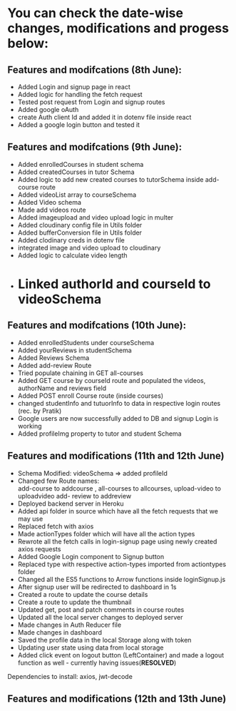 # You can check the date-wise changes, modifications and progess below:

## Features and modifcations (8th June):

- Added Login and signup page in react
- Added logic for handling the fetch request
- Tested post request from Login and signup routes
- Added google oAuth
- create Auth client Id and added it in dotenv file inside react
- Added a google login button and tested it

## Features and modifcations (9th June):

- Added enrolledCourses in student schema
- Added createdCourses in tutor Schema
- Added logic to add new created courses to tutorSchema inside add-course route
- Added videoList array to courseSchema
- Added Video schema
- Made add videos route
- Added imageupload and video upload logic in multer
- Added cloudinary config file in Utils folder
- Added bufferConversion file in Utils folder
- Added clodinary creds in dotenv file
- integrated image and video upload to cloudinary
- Added logic to calculate video length
- # Linked authorId and courseId to videoSchema

## Features and modifcations (10th June):

- Added enrolledStudents under courseSchema
- Added yourReviews in studentSchema
- Added Reviews Schema
- Added add-review Route
- Tried populate chaining in GET all-courses
- Added GET course by courseId route and populated the videos, authorName and reviews field
- Added POST enroll Course route (inside courses)
- changed studentInfo and tutuorInfo to data in respective login routes (rec. by Pratik)
- Google users are now successfully added to DB and signup Login is working
- Added profileImg property to tutor and student Schema

## Features and modifications (11th and 12th June)

- Schema Modified: videoSchema => added profileId
- Changed few Route names:  
   add-course to addcourse ,
  all-courses to allcourses,
  upload-video to uploadvideo
  add- review to addreview
- Deployed backend server in Heroku
- Added api folder in source which have all the fetch requests that we may use
- Replaced fetch with axios
- Made actionTypes folder which will have all the action types
- Rewrote all the fetch calls in login-signup page using newly created axios requests
- Added Google Login component to Signup button
- Replaced type with respective action-types imported from actiontypes folder
- Changed all the ES5 functions to Arrow functions inside loginSignup.js
- After signup user will be redirected to dashboard in 1s
- Created a route to update the course details
- Create a route to update the thumbnail
- Updated get, post and patch comments in course routes
- Updated all the local server changes to deployed server
- Made changes in Auth Reducer file
- Made changes in dashboard
- Saved the profile data in the local Storage along with token
- Updating user state using data from local storage
- Added click event on logout button (LeftContainer) and made a logout function as well - currently having issues(**RESOLVED**)

Dependencies to install: axios, jwt-decode

## Features and modifications (12th and 13th June)
